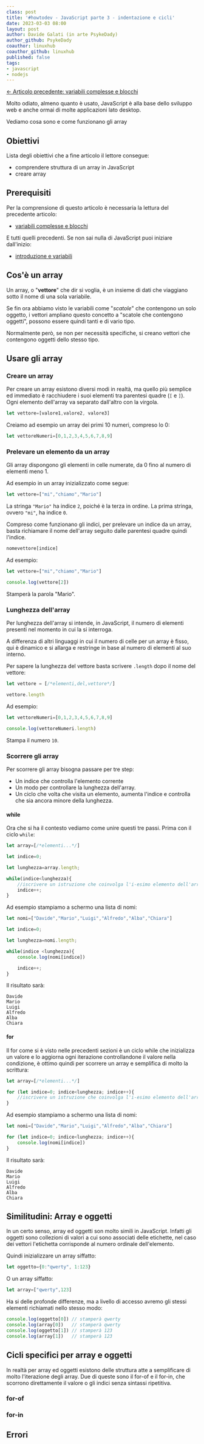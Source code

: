 ```yaml
---
class: post
title: '#howtodev - JavaScript parte 3 - indentazione e cicli' 
date: 2023-03-03 08:00
layout: post 
author: Davide Galati (in arte PsykeDady)
author_github: PsykeDady
coauthor: linuxhub
coauthor_github: linuxhub
published: false
tags: 
- javascript
- nodejs
---
```


[&larr; Articolo precedente: variabili complesse e blocchi](https://linuxhub.it/articles/howtodev-javascript-pt3)  

Molto odiato, almeno quanto è usato, JavaScript è alla base dello sviluppo web e anche ormai di molte applicazioni lato desktop.  

Vediamo cosa sono e come funzionano gli array

## Obiettivi

Lista degli obiettivi che a fine articolo il lettore consegue:

- comprendere struttura di un array in JavaScript
- creare array

## Prerequisiti

Per la comprensione di questo articolo è necessaria la lettura del precedente articolo:

- [variabili complesse e blocchi](https://linuxhub.it/articles/howtodev-javascript-pt3)

E tutti quelli precedenti. Se non sai nulla di JavaScript puoi iniziare dall'inizio:

- [introduzione e variabili](https://linuxhub.it/articles/howtodev-javascript-pt1)

## Cos'è un array

Un array, o "**vettore**" che dir si voglia, è un insieme di dati che viaggiano sotto il nome di una sola variabile.

Se fin ora abbiamo visto le variabili come "*scatole*" che contengono un solo oggetto, i vettori ampliano questo concetto a "scatole che contengono oggetti", possono essere quindi tanti e di vario tipo.

Normalmente però, se non per necessità specifiche, si creano vettori che contengono oggetti dello stesso tipo.

## Usare gli array

### Creare un array

Per creare un array esistono diversi modi in realtà, ma quello più semplice ed immediato è racchiudere i suoi elementi tra parentesi quadre (`[` e `]`). Ogni elemento dell'array va separato dall'altro con la virgola.

```javascript
let vettore=[valore1,valore2, valore3]
```

Creiamo ad esempio un array dei primi 10 numeri, compreso lo 0:

```javascript
let vettoreNumeri=[0,1,2,3,4,5,6,7,8,9]
```

### Prelevare un elemento da un array

Gli array dispongono gli elementi in celle numerate, da 0 fino al numero di elementi meno 1.

Ad esempio in un array inizializzato come segue:

```javascript
let vettore=["mi","chiamo","Mario"]
```

La stringa `"Mario"` ha indice `2`, poiché è la terza in ordine. La prima stringa, ovvero `"mi"`, ha indice `0`.

Compreso come funzionano gli indici, per prelevare un indice da un array, basta richiamare il nome dell'array seguito dalle parentesi quadre quindi l'indice.

```javascript
nomevettore[indice]
```

Ad esempio:

```javascript
let vettore=["mi","chiamo","Mario"]

console.log(vettore[2])
```

Stamperà la parola "Mario".

### Lunghezza dell'array

Per lunghezza dell'array si intende, in JavaScript, il numero di elementi presenti nel momento in cui la si interroga.

A differenza di altri linguaggi in cui il numero di celle per un array è fisso, qui è dinamico e si allarga e restringe in base al numero di elementi al suo interno.

Per sapere la lunghezza del vettore basta scrivere `.length` dopo il nome del vettore: 

```javascript
let vettore = [/*elementi,del,vettore*/]

vettore.length 
```

Ad esempio: 

```javascript
let vettoreNumeri=[0,1,2,3,4,5,6,7,8,9]

console.log(vettoreNumeri.length)
```

Stampa il numero `10`.

### Scorrere gli array 

Per scorrere gli array bisogna passare per tre step:

- Un indice che controlla l'elemento corrente
- Un modo per controllare la lunghezza dell'array.
- Un ciclo che volta che visita un elemento, aumenta l'indice e controlla che sia ancora minore della lunghezza.

#### while

Ora che si ha il contesto vediamo come unire questi tre passi. Prima con il ciclo `while`: 

```javascript
let array=[/*elementi...*/]

let indice=0; 

let lunghezza=array.length; 

while(indice<lunghezza){
	//iscrivere un istruzione che coinvolga l'i-esimo elemento dell'array
	indice++;
}
```

Ad esempio stampiamo a schermo una lista di nomi:

```javascript
let nomi=["Davide","Mario","Luigi","Alfredo","Alba","Chiara"]

let indice=0; 

let lunghezza=nomi.length; 

while(indice <lunghezza){
	console.log(nomi[indice])

	indice++;
}
```

Il risultato sarà:

```plain
Davide
Mario
Luigi
Alfredo
Alba
Chiara
```

#### for

Il for come si è visto nelle precedenti sezioni è un ciclo while che inizializza un valore e lo aggiorna ogni iterazione controllandone il valore nella condizione, è ottimo quindi per scorrere un array e semplifica di molto la scrittura: 

```javascript
let array=[/*elementi...*/]

for (let indice=0; indice<lunghezza; indice++){
	//iscrivere un istruzione che coinvolga l'i-esimo elemento dell'array
}
```

Ad esempio stampiamo a schermo una lista di nomi:

```javascript
let nomi=["Davide","Mario","Luigi","Alfredo","Alba","Chiara"]

for (let indice=0; indice<lunghezza; indice++){
	console.log(nomi[indice])
}
```

Il risultato sarà:

```plain
Davide
Mario
Luigi
Alfredo
Alba
Chiara
```

## Similitudini: Array e oggetti

In un certo senso, array ed oggetti son molto simili in JavaScript. Infatti gli oggetti sono collezioni di valori a cui sono associati delle etichette, nel caso dei vettori l'etichetta corrisponde al numero ordinale dell'elemento.

Quindi inizializzare un array siffatto:

```javascript
let oggetto={0:"qwerty", 1:123}
```

O un array siffatto:

```javascript
let array=["qwerty",123]
```

Ha si delle profonde differenze, ma a livello di accesso avremo gli stessi elementi richiamati nello stesso modo:

```javascript 
console.log(oggetto[0]) // stamperà qwerty
console.log(array[0])   // stamperà qwerty
console.log(oggetto[1]) // stamperà 123
console.log(array[1])   // stamperà 123
```

## Cicli specifici per array e oggetti

In realtà per array ed oggetti esistono delle struttura atte a semplificare di molto l'iterazione degli array. Due di queste sono il for-of e il for-in, che scorrono direttamente il valore o gli indici senza sintassi ripetitiva. 

### for-of

### for-in

## Errori
